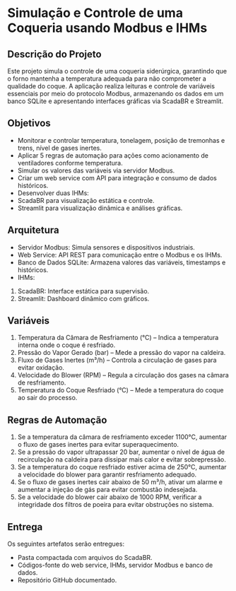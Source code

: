 # Simulação e Controle de uma Coqueria usando Modbus e IHMs

## Descrição do Projeto
Este projeto simula o controle de uma coqueria siderúrgica, garantindo que o forno mantenha a temperatura adequada para não comprometer a qualidade do coque. A aplicação realiza leituras e controle de variáveis essenciais por meio do protocolo Modbus, armazenando os dados em um banco SQLite e apresentando interfaces gráficas via ScadaBR e Streamlit.

## Objetivos
- Monitorar e controlar temperatura, tonelagem, posição de tremonhas e trens, nível de gases inertes.
- Aplicar 5 regras de automação para ações como acionamento de ventiladores conforme temperatura.
- Simular os valores das variáveis via servidor Modbus.
- Criar um web service com API para integração e consumo de dados históricos.
- Desenvolver duas IHMs:
- ScadaBR para visualização estática e controle.
- Streamlit para visualização dinâmica e análises gráficas.


## Arquitetura
- Servidor Modbus: Simula sensores e dispositivos industriais.
- Web Service: API REST para comunicação entre o Modbus e os IHMs.
- Banco de Dados SQLite: Armazena valores das variáveis, timestamps e históricos.
- IHMs:
1. ScadaBR: Interface estática para supervisão.
2. Streamlit: Dashboard dinâmico com gráficos.

## Variáveis

1. Temperatura da Câmara de Resfriamento (°C) – Indica a temperatura interna onde o coque é resfriado.
2. Pressão do Vapor Gerado (bar) – Mede a pressão do vapor na caldeira.
3. Fluxo de Gases Inertes (m³/h) – Controla a circulação de gases para evitar oxidação.
4. Velocidade do Blower (RPM) – Regula a circulação dos gases na câmara de resfriamento.
5. Temperatura do Coque Resfriado (°C) – Mede a temperatura do coque ao sair do processo.

## Regras de Automação
1. Se a temperatura da câmara de resfriamento exceder 1100°C, aumentar o fluxo de gases inertes para evitar superaquecimento.
2. Se a pressão do vapor ultrapassar 20 bar, aumentar o nível de água de recirculação na caldeira para dissipar mais calor e evitar sobrepressão.
3. Se a temperatura do coque resfriado estiver acima de 250°C, aumentar a velocidade do blower para garantir resfriamento adequado.
4. Se o fluxo de gases inertes cair abaixo de 50 m³/h, ativar um alarme e aumentar a injeção de gás para evitar combustão indesejada.
5. Se a velocidade do blower cair abaixo de 1000 RPM, verificar a integridade dos filtros de poeira para evitar obstruções no sistema.

## Entrega
Os seguintes artefatos serão entregues:

- Pasta compactada com arquivos do ScadaBR.
- Códigos-fonte do web service, IHMs, servidor Modbus e banco de dados.
- Repositório GitHub documentado.